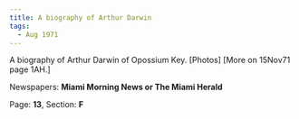 ```yaml
---  
title: A biography of Arthur Darwin  
tags:  
  - Aug 1971  
---  
```

  
A biography of Arthur Darwin of Opossium Key. [Photos] [More on 15Nov71 page 1AH.]  
  
Newspapers: **Miami Morning News or The Miami Herald**  
  
Page: **13**, Section: **F** 
